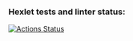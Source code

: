 ### Hexlet tests and linter status:
[![Actions Status](https://github.com/leafes/frontend-project-lvl1/workflows/hexlet-check/badge.svg)](https://github.com/leafes/frontend-project-lvl1/actions)